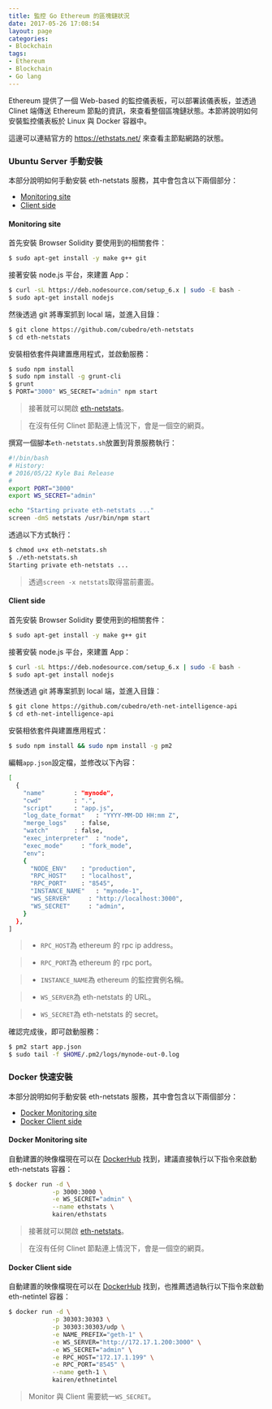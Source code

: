 ```yaml
---
title: 監控 Go Ethereum 的區塊鏈狀況
date: 2017-05-26 17:08:54
layout: page
categories:
- Blockchain
tags:
- Ethereum
- Blockchain
- Go lang
---
```

Ethereum 提供了一個 Web-based 的監控儀表板，可以部署該儀表板，並透過 Clinet 端傳送 Ethereum 節點的資訊，來查看整個區塊鏈狀態。本節將說明如何安裝監控儀表板於 Linux 與 Docker 容器中。

這邊可以連結官方的 https://ethstats.net/ 來查看主節點網路的狀態。

###  Ubuntu Server 手動安裝
本部分說明如何手動安裝 eth-netstats 服務，其中會包含以下兩個部分：

- [Monitoring site](#monitoring-site)
- [Client side](#client-side)

#### Monitoring site
首先安裝 Browser Solidity 要使用到的相關套件：
```sh
$ sudo apt-get install -y make g++ git
```

接著安裝 node.js 平台，來建置 App：
```sh
$ curl -sL https://deb.nodesource.com/setup_6.x | sudo -E bash -
$ sudo apt-get install nodejs
```

然後透過 git 將專案抓到 local 端，並進入目錄：
```sh
$ git clone https://github.com/cubedro/eth-netstats
$ cd eth-netstats
```

安裝相依套件與建置應用程式，並啟動服務：
```sh
$ sudo npm install
$ sudo npm install -g grunt-cli
$ grunt
$ PORT="3000" WS_SECRET="admin" npm start
```
> 接著就可以開啟 [eth-netstats](http://localhost:3000)。

> 在沒有任何 Clinet 節點連上情況下，會是一個空的網頁。

撰寫一個腳本`eth-netstats.sh`放置到背景服務執行：
```sh
#!/bin/bash
# History:
# 2016/05/22 Kyle Bai Release
#
export PORT="3000"
export WS_SECRET="admin"

echo "Starting private eth-netstats ..."
screen -dmS netstats /usr/bin/npm start
```

透過以下方式執行：
```sh
$ chmod u+x eth-netstats.sh
$ ./eth-netstats.sh
Starting private eth-netstats ...
```
> 透過`screen -x netstats`取得當前畫面。

#### Client side
首先安裝 Browser Solidity 要使用到的相關套件：
```sh
$ sudo apt-get install -y make g++ git
```

接著安裝 node.js 平台，來建置 App：
```sh
$ curl -sL https://deb.nodesource.com/setup_6.x | sudo -E bash -
$ sudo apt-get install nodejs
```

然後透過 git 將專案抓到 local 端，並進入目錄：
```sh
$ git clone https://github.com/cubedro/eth-net-intelligence-api
$ cd eth-net-intelligence-api
```

安裝相依套件與建置應用程式：
```sh
$ sudo npm install && sudo npm install -g pm2
```

編輯`app.json`設定檔，並修改以下內容：
```sh
[
  {
    "name"        : "mynode",
    "cwd"         : ".",
    "script"      : "app.js",
    "log_date_format"   : "YYYY-MM-DD HH:mm Z",
    "merge_logs"    : false,
    "watch"       : false,
    "exec_interpreter"  : "node",
    "exec_mode"     : "fork_mode",
    "env":
    {
      "NODE_ENV"    : "production",
      "RPC_HOST"    : "localhost",
      "RPC_PORT"    : "8545",
      "INSTANCE_NAME"   : "mynode-1",
      "WS_SERVER"     : "http://localhost:3000",
      "WS_SECRET"     : "admin",
    }
  },
]
```
> * `RPC_HOST`為 ethereum 的 rpc ip address。

> * `RPC_PORT`為 ethereum 的 rpc port。

> * `INSTANCE_NAME`為 ethereum 的監控實例名稱。

> * `WS_SERVER`為 eth-netstats 的 URL。

> * `WS_SECRET`為 eth-netstats 的 secret。

確認完成後，即可啟動服務：
```sh
$ pm2 start app.json
$ sudo tail -f $HOME/.pm2/logs/mynode-out-0.log
```

### Docker 快速安裝
本部分說明如何手動安裝 eth-netstats 服務，其中會包含以下兩個部分：

- [Docker Monitoring site](#docker-monitoring-site)
- [Docker Client side](#docker-client-side)

#### Docker Monitoring site
自動建置的映像檔現在可以在 [DockerHub](https://hub.docker.com/r/kairen/ethstats/) 找到，建議直接執行以下指令來啟動 eth-netstats 容器：
```sh
$ docker run -d \
            -p 3000:3000 \
            -e WS_SECRET="admin" \
            --name ethstats \
            kairen/ethstats
```
> 接著就可以開啟 [eth-netstats](http://localhost:3000)。

> 在沒有任何 Clinet 節點連上情況下，會是一個空的網頁。

#### Docker Client side
自動建置的映像檔現在可以在 [DockerHub](https://hub.docker.com/r/kairen/ethnetintel/) 找到，也推薦透過執行以下指令來啟動 eth-netintel 容器：
```sh
$ docker run -d \
            -p 30303:30303 \
            -p 30303:30303/udp \
            -e NAME_PREFIX="geth-1" \
            -e WS_SERVER="http://172.17.1.200:3000" \
            -e WS_SECRET="admin" \
            -e RPC_HOST="172.17.1.199" \
            -e RPC_PORT="8545" \
            --name geth-1 \
            kairen/ethnetintel
```
> Monitor 與 Client 需要統一`WS_SECRET`。
